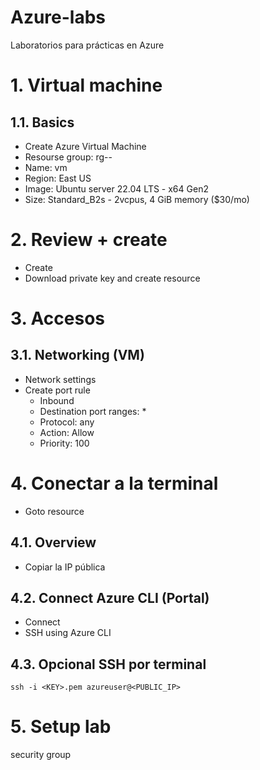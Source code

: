 # Azure-labs <!-- omit in toc -->
Laboratorios para prácticas en Azure

# 1. Virtual machine
## 1.1. Basics
- Create Azure Virtual Machine
- Resourse group: rg-<CURSO>-<ESTUDIANTE>
- Name: vm<CURSO><ESTUDIANTE>
- Region: East US
- Image: Ubuntu server 22.04 LTS - x64 Gen2
- Size: Standard_B2s - 2vcpus, 4 GiB memory ($30/mo)

# 2. Review + create
- Create
- Download private key and create resource

# 3. Accesos
## 3.1. Networking (VM)
- Network settings
- Create port rule
  - Inbound
  - Destination port ranges: *
  - Protocol: any
  - Action: Allow
  - Priority: 100

# 4. Conectar a la terminal
- Goto resource
## 4.1. Overview
- Copiar la IP pública

## 4.2. Connect Azure CLI (Portal)
- Connect
- SSH using Azure CLI

## 4.3. Opcional SSH por terminal
```
ssh -i <KEY>.pem azureuser@<PUBLIC_IP>
```

# 5. Setup lab








security group

